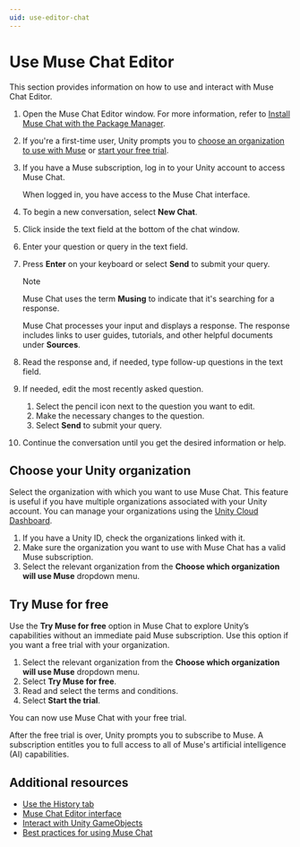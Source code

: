 ```yaml
---
uid: use-editor-chat
---
```


# Use Muse Chat Editor

This section provides information on how to use and interact with Muse Chat Editor.

1. Open the Muse Chat Editor window. For more information, refer to [Install Muse Chat with the Package Manager](install-chat.md#launch-the-tool).
2. If you're a first-time user, Unity prompts you to [choose an organization to use with Muse](#choose-your-unity-organization) or [start your free trial](#try-muse-for-free).
3. If you have a Muse subscription, log in to your Unity account to access Muse Chat.

   When logged in, you have access to the Muse Chat interface.

4. To begin a new conversation, select **New Chat**.
5. Click inside the text field at the bottom of the chat window.
6. Enter your question or query in the text field.
7. Press **Enter** on your keyboard or select **Send** to submit your query.

   > [!NOTE]
   > Muse Chat uses the term **Musing** to indicate that it's searching for a response.

   Muse Chat processes your input and displays a response. The response includes links to user guides, tutorials, and other helpful documents under **Sources**.
8. Read the response and, if needed, type follow-up questions in the text field.
9. If needed, edit the most recently asked question.
   1. Select the pencil icon next to the question you want to edit.
   2. Make the necessary changes to the question.
   3. Select **Send** to submit your query.
10. Continue the conversation until you get the desired information or help.

## Choose your Unity organization

Select the organization with which you want to use Muse Chat. This feature is useful if you have multiple organizations associated with your Unity account. You can manage your organizations using the [Unity Cloud Dashboard](https://cloud.unity.com/).

   1. If you have a Unity ID, check the organizations linked with it.
   2. Make sure the organization you want to use with Muse Chat has a valid Muse subscription.
   3. Select the relevant organization from the **Choose which organization will use Muse** dropdown menu.

## Try Muse for free

Use the **Try Muse for free** option in Muse Chat to explore Unity’s capabilities without an immediate paid Muse subscription. Use this option if you want a free trial with your organization.

   1. Select the relevant organization from the **Choose which organization will use Muse** dropdown menu.
   2. Select **Try Muse for free**.
   3. Read and select the terms and conditions.
   4. Select **Start the trial**.

   You can now use Muse Chat with your free trial.

   After the free trial is over, Unity prompts you to subscribe to Muse. A subscription entitles you to full access to all of Muse's artificial intelligence (AI) capabilities.

## Additional resources

* [Use the History tab](history-tab.md)
* [Muse Chat Editor interface](editor-chat-interface.md)
* [Interact with Unity GameObjects](unity-object-query.md)
* [Best practices for using Muse Chat](best-practice-chat.md)
